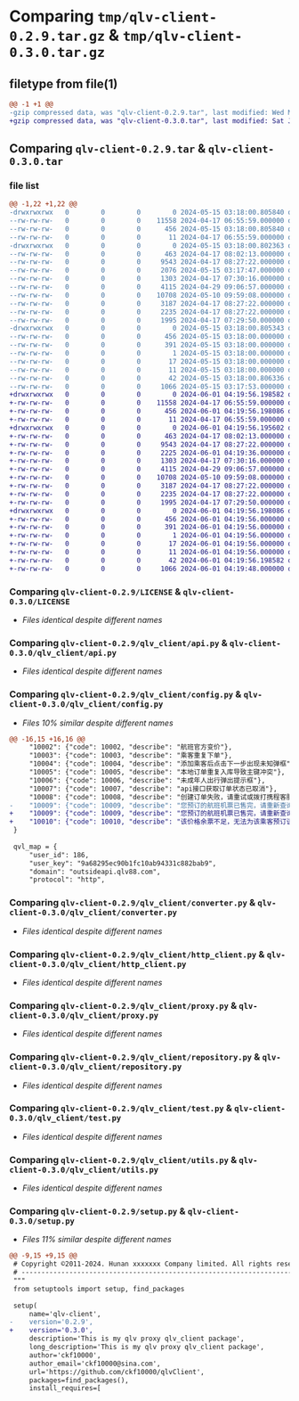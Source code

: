 # Comparing `tmp/qlv-client-0.2.9.tar.gz` & `tmp/qlv-client-0.3.0.tar.gz`

## filetype from file(1)

```diff
@@ -1 +1 @@
-gzip compressed data, was "qlv-client-0.2.9.tar", last modified: Wed May 15 03:18:00 2024, max compression
+gzip compressed data, was "qlv-client-0.3.0.tar", last modified: Sat Jun  1 04:19:56 2024, max compression
```

## Comparing `qlv-client-0.2.9.tar` & `qlv-client-0.3.0.tar`

### file list

```diff
@@ -1,22 +1,22 @@
-drwxrwxrwx   0        0        0        0 2024-05-15 03:18:00.805840 qlv-client-0.2.9/
--rw-rw-rw-   0        0        0    11558 2024-04-17 06:55:59.000000 qlv-client-0.2.9/LICENSE
--rw-rw-rw-   0        0        0      456 2024-05-15 03:18:00.805840 qlv-client-0.2.9/PKG-INFO
--rw-rw-rw-   0        0        0       11 2024-04-17 06:55:59.000000 qlv-client-0.2.9/README.md
-drwxrwxrwx   0        0        0        0 2024-05-15 03:18:00.802363 qlv-client-0.2.9/qlv_client/
--rw-rw-rw-   0        0        0      463 2024-04-17 08:02:13.000000 qlv-client-0.2.9/qlv_client/__init__.py
--rw-rw-rw-   0        0        0     9543 2024-04-17 08:27:22.000000 qlv-client-0.2.9/qlv_client/api.py
--rw-rw-rw-   0        0        0     2076 2024-05-15 03:17:47.000000 qlv-client-0.2.9/qlv_client/config.py
--rw-rw-rw-   0        0        0     1303 2024-04-17 07:30:16.000000 qlv-client-0.2.9/qlv_client/converter.py
--rw-rw-rw-   0        0        0     4115 2024-04-29 09:06:57.000000 qlv-client-0.2.9/qlv_client/http_client.py
--rw-rw-rw-   0        0        0    10708 2024-05-10 09:59:08.000000 qlv-client-0.2.9/qlv_client/proxy.py
--rw-rw-rw-   0        0        0     3187 2024-04-17 08:27:22.000000 qlv-client-0.2.9/qlv_client/repository.py
--rw-rw-rw-   0        0        0     2235 2024-04-17 08:27:22.000000 qlv-client-0.2.9/qlv_client/test.py
--rw-rw-rw-   0        0        0     1995 2024-04-17 07:29:50.000000 qlv-client-0.2.9/qlv_client/utils.py
-drwxrwxrwx   0        0        0        0 2024-05-15 03:18:00.805343 qlv-client-0.2.9/qlv_client.egg-info/
--rw-rw-rw-   0        0        0      456 2024-05-15 03:18:00.000000 qlv-client-0.2.9/qlv_client.egg-info/PKG-INFO
--rw-rw-rw-   0        0        0      391 2024-05-15 03:18:00.000000 qlv-client-0.2.9/qlv_client.egg-info/SOURCES.txt
--rw-rw-rw-   0        0        0        1 2024-05-15 03:18:00.000000 qlv-client-0.2.9/qlv_client.egg-info/dependency_links.txt
--rw-rw-rw-   0        0        0       17 2024-05-15 03:18:00.000000 qlv-client-0.2.9/qlv_client.egg-info/requires.txt
--rw-rw-rw-   0        0        0       11 2024-05-15 03:18:00.000000 qlv-client-0.2.9/qlv_client.egg-info/top_level.txt
--rw-rw-rw-   0        0        0       42 2024-05-15 03:18:00.806336 qlv-client-0.2.9/setup.cfg
--rw-rw-rw-   0        0        0     1066 2024-05-15 03:17:53.000000 qlv-client-0.2.9/setup.py
+drwxrwxrwx   0        0        0        0 2024-06-01 04:19:56.198582 qlv-client-0.3.0/
+-rw-rw-rw-   0        0        0    11558 2024-04-17 06:55:59.000000 qlv-client-0.3.0/LICENSE
+-rw-rw-rw-   0        0        0      456 2024-06-01 04:19:56.198086 qlv-client-0.3.0/PKG-INFO
+-rw-rw-rw-   0        0        0       11 2024-04-17 06:55:59.000000 qlv-client-0.3.0/README.md
+drwxrwxrwx   0        0        0        0 2024-06-01 04:19:56.195602 qlv-client-0.3.0/qlv_client/
+-rw-rw-rw-   0        0        0      463 2024-04-17 08:02:13.000000 qlv-client-0.3.0/qlv_client/__init__.py
+-rw-rw-rw-   0        0        0     9543 2024-04-17 08:27:22.000000 qlv-client-0.3.0/qlv_client/api.py
+-rw-rw-rw-   0        0        0     2225 2024-06-01 04:19:36.000000 qlv-client-0.3.0/qlv_client/config.py
+-rw-rw-rw-   0        0        0     1303 2024-04-17 07:30:16.000000 qlv-client-0.3.0/qlv_client/converter.py
+-rw-rw-rw-   0        0        0     4115 2024-04-29 09:06:57.000000 qlv-client-0.3.0/qlv_client/http_client.py
+-rw-rw-rw-   0        0        0    10708 2024-05-10 09:59:08.000000 qlv-client-0.3.0/qlv_client/proxy.py
+-rw-rw-rw-   0        0        0     3187 2024-04-17 08:27:22.000000 qlv-client-0.3.0/qlv_client/repository.py
+-rw-rw-rw-   0        0        0     2235 2024-04-17 08:27:22.000000 qlv-client-0.3.0/qlv_client/test.py
+-rw-rw-rw-   0        0        0     1995 2024-04-17 07:29:50.000000 qlv-client-0.3.0/qlv_client/utils.py
+drwxrwxrwx   0        0        0        0 2024-06-01 04:19:56.198086 qlv-client-0.3.0/qlv_client.egg-info/
+-rw-rw-rw-   0        0        0      456 2024-06-01 04:19:56.000000 qlv-client-0.3.0/qlv_client.egg-info/PKG-INFO
+-rw-rw-rw-   0        0        0      391 2024-06-01 04:19:56.000000 qlv-client-0.3.0/qlv_client.egg-info/SOURCES.txt
+-rw-rw-rw-   0        0        0        1 2024-06-01 04:19:56.000000 qlv-client-0.3.0/qlv_client.egg-info/dependency_links.txt
+-rw-rw-rw-   0        0        0       17 2024-06-01 04:19:56.000000 qlv-client-0.3.0/qlv_client.egg-info/requires.txt
+-rw-rw-rw-   0        0        0       11 2024-06-01 04:19:56.000000 qlv-client-0.3.0/qlv_client.egg-info/top_level.txt
+-rw-rw-rw-   0        0        0       42 2024-06-01 04:19:56.198582 qlv-client-0.3.0/setup.cfg
+-rw-rw-rw-   0        0        0     1066 2024-06-01 04:19:48.000000 qlv-client-0.3.0/setup.py
```

### Comparing `qlv-client-0.2.9/LICENSE` & `qlv-client-0.3.0/LICENSE`

 * *Files identical despite different names*

### Comparing `qlv-client-0.2.9/qlv_client/api.py` & `qlv-client-0.3.0/qlv_client/api.py`

 * *Files identical despite different names*

### Comparing `qlv-client-0.2.9/qlv_client/config.py` & `qlv-client-0.3.0/qlv_client/config.py`

 * *Files 10% similar despite different names*

```diff
@@ -16,15 +16,16 @@
     "10002": {"code": 10002, "describe": "航班官方变价"},
     "10003": {"code": 10003, "describe": "乘客重复下单"},
     "10004": {"code": 10004, "describe": "添加乘客后点击下一步出现未知弹框"},
     "10005": {"code": 10005, "describe": "本地订单重复入库导致主键冲突"},
     "10006": {"code": 10006, "describe": "未成年人出行弹出提示框"},
     "10007": {"code": 10007, "describe": "api接口获取订单状态已取消"},
     "10008": {"code": 10008, "describe": "创建订单失败，请重试或拨打携程客服电，电话(95010)预订"},
-    "10009": {"code": 10009, "describe": "您预订的航班机票已售完，请重新查询预订"}
+    "10009": {"code": 10009, "describe": "您预订的航班机票已售完，请重新查询预订"},
+    "10010": {"code": 10010, "describe": "该价格余票不足，无法为该乘客预订该价格，请删除该乘机人或重新搜索航班"}
 }
 
 qvl_map = {
     "user_id": 186,
     "user_key": "9a68295ec90b1fc10ab94331c882bab9",
     "domain": "outsideapi.qlv88.com",
     "protocol": "http",
```

### Comparing `qlv-client-0.2.9/qlv_client/converter.py` & `qlv-client-0.3.0/qlv_client/converter.py`

 * *Files identical despite different names*

### Comparing `qlv-client-0.2.9/qlv_client/http_client.py` & `qlv-client-0.3.0/qlv_client/http_client.py`

 * *Files identical despite different names*

### Comparing `qlv-client-0.2.9/qlv_client/proxy.py` & `qlv-client-0.3.0/qlv_client/proxy.py`

 * *Files identical despite different names*

### Comparing `qlv-client-0.2.9/qlv_client/repository.py` & `qlv-client-0.3.0/qlv_client/repository.py`

 * *Files identical despite different names*

### Comparing `qlv-client-0.2.9/qlv_client/test.py` & `qlv-client-0.3.0/qlv_client/test.py`

 * *Files identical despite different names*

### Comparing `qlv-client-0.2.9/qlv_client/utils.py` & `qlv-client-0.3.0/qlv_client/utils.py`

 * *Files identical despite different names*

### Comparing `qlv-client-0.2.9/setup.py` & `qlv-client-0.3.0/setup.py`

 * *Files 11% similar despite different names*

```diff
@@ -9,15 +9,15 @@
 # Copyright ©2011-2024. Hunan xxxxxxx Company limited. All rights reserved.
 # ---------------------------------------------------------------------------------------------------------
 """
 from setuptools import setup, find_packages
 
 setup(
     name='qlv-client',
-    version='0.2.9',
+    version='0.3.0',
     description='This is my qlv proxy qlv_client package',
     long_description='This is my qlv proxy qlv_client package',
     author='ckf10000',
     author_email='ckf10000@sina.com',
     url='https://github.com/ckf10000/qlvClient',
     packages=find_packages(),
     install_requires=[
```

